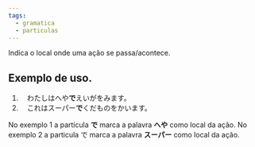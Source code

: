 ```yaml
---
tags:
  - gramatica
  - particulas
---
```

Indica o local onde uma ação se passa/acontece.

## Exemplo de uso.

1. 　わたしはへや**で**えいがをみます。
2. 　これはスーパー**で**くだものをかいます。

No exemplo 1 a partícula **で** marca a palavra **へや** como local da ação.
No exemplo 2 a particula で marca a palavra **スーパー** como local da ação.